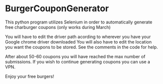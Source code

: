 # BurgerCouponGenerator
This python program utilizes Selenium in order to automatically generate free charburger coupons (only works during March)

You will have to edit the driver path acording to wherever you have your Google chrome driver downloaded
You will also have to edit the location you want the coupons to be stored.
See the comments in the code for help.

After about 50-60 coupons you will have reached the max number of submissions. If you wish to continue generating coupons
you can use a VPN.

Enjoy your free burgers! 
